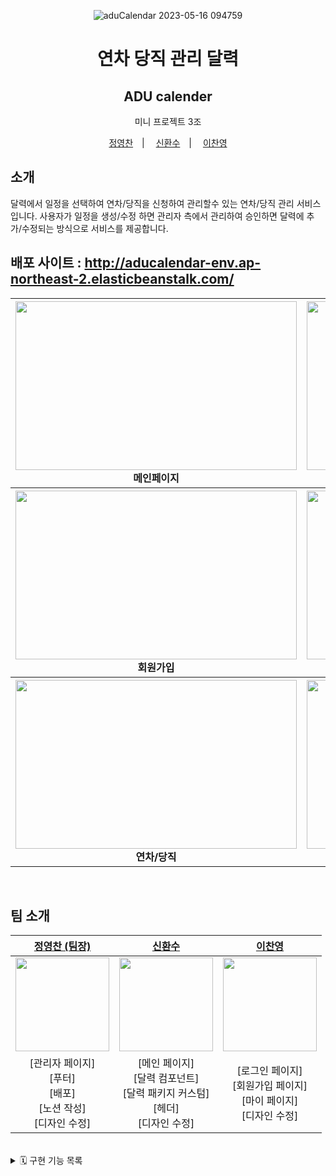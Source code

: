 <div align='center'>

![aduCalendar 2023-05-16 094759](https://github.com/fastcampusmini03/calendarFE/assets/56331400/ab22b2de-287f-4958-8dd4-0e80d5e94d34)


  <h1>연차 당직 관리 달력</h1> 
<h2>ADU calender</h2>
미니 프로젝트 3조

<a href="https://github.com/jyc-coder">정영찬</a>　|　
<a href="https://github.com/whansoo">신환수</a>　|　
<a href="https://github.com/dokimion24">이찬영</a>
  
</div>

## 소개

달력에서 일정을 선택하여 연차/당직을 신청하여 관리할수 있는 연차/당직 관리 서비스입니다. 사용자가 일정을 생성/수정 하면 관리자 측에서 관리하여 승인하면 달력에 추가/수정되는 방식으로 서비스를 제공합니다.

## 배포 사이트 : http://aducalendar-env.ap-northeast-2.elasticbeanstalk.com/



<div align="center">
<table>
<tr>
    <th>
      <div>
        <img src="https://github.com/fastcampusmini03/calendarFE/assets/56331400/f229a005-008a-4c84-9d4e-ce77e49697cc.gif" width="450" height="270">
      </div>
      <div align="center">
      메인페이지
      </div>
    </th>
    <th>
      <div>
        <img src="https://github.com/fastcampusmini03/calendarFE/assets/56331400/921c3531-2b88-4380-b279-3f064d8d1c9d.gif" width="450" height="270">
      </div>
     <div align="center">
      로그인
      </div>
    </th>
  </tr>
  <tr>
    <th>
      <div>
        <img src="https://github.com/fastcampusmini03/calendarFE/assets/56331400/95acc4ec-c75e-4a00-bfcd-a453dcf1a557" width="450" height="270">
      </div>
      <div align="center">
      회원가입
      </div>
    </th>
    <th>
      <div>
       <div>
        <img src="https://github.com/fastcampusmini03/calendarFE/assets/56331400/8248ccda-e33d-478d-9373-8182fab1e9b7.gif" width="450" height="270">
      </div>
      </div>
      <div align="center">
     일정 신청
      </div>
    </th>
  </tr>
  <tr>
    <th>
      <div>
        <img src="https://github.com/fastcampusmini03/calendarFE/assets/56331400/5acd44f8-422a-4da0-8287-0a666c1e3db2.gif" width="450" height="270">
      </div>
      <div align="center">
      연차/당직
      </div>
    </th>
    <th>
      <div>
       <div>
        <img src="https://github.com/fastcampusmini03/calendarFE/assets/56331400/a95966e5-de04-4c66-bb4b-434aebb9174e.gif" width="450" height="270">
      </div>
      </div>
      <div align="center">
     유저 관리
      </div>
    </th>
  </tr>
  
</table>
</div>

<br />

## 팀 소개
<div align='center'>
  
[정영찬 (팀장)](https://github.com/jyc-coder)  | [신환수](https://github.com/jyc-coder) | [이찬영](https://github.com/dokimion24)  
:----: | :----: | :----: 
<img src="https://avatars.githubusercontent.com/u/56331400?v=4" style="width: 150px;" /> | <img src="https://avatars.githubusercontent.com/u/98297436?v=4" style="width: 150px" /> | <img src="https://avatars.githubusercontent.com/u/92348492?v=4" style="width: 150px;" />
[관리자 페이지]<br> [푸터]<br> [배포]<br> [노션 작성]<br>  [디자인 수정] |  [메인 페이지]<br> [달력 컴포넌트]<br> [달력 패키지 커스텀] <br>  [헤더]<br> [디자인 수정] | [로그인 페이지] <br> [회원가입 페이지]<br> [마이 페이지]<br> [디자인 수정]
  
</div>

<br/>

<details>
  <summary> 🗓️ 구현 기능 목록 </summary>
 <br>
  
  ** 메인페이지 **
  - 헤더, 달력 컴포넌트, 푸터, 로그인,회원가입버튼으로 구성되어있습니다.
  - 헤더 : 서비스의 이름과 함께 로그인 후에는 우측에 drawer가 생성되어 마이페이지, 로그아웃의 기능을 사용할수 있습니다.
  - 달력 컴포넌트 : 본인을 포함한 사용자들이 신청하여 승인된 일정을 보여줍니다. 로그인한 유저에 한해서 원하는 일정을 드래그&클릭 하여 일정을 추가할수 있습니다.
    - 만약 로그인 하지 않은경우 생성/수정이 제한되며 로그인을 하라는 텍스트가 작성된 스낵바가 좌측하단에 생성됩니다.
    - 설령 로그인 했다고 해도 다른 사용자의 일정을 수정/삭제 할수 없도록 했습니다.
    - 수정/생성을 위한 form에는 allDay라는 체크항목이 존재하며 이를 통해 연차/당직을 구분합니다.
    - 일정 이름, 기간, 연차/당직을 선택한 다음 버튼을 클릭하면 달력에 표시되지만 관리자가 승인하지 않았기 때문에 승인중을 표시하는 색깔로 일정이 표시됩니다
    - 관리자 측에서 승인을 하면 승인됨을 보여주기 위해서 일정의 배경색이 다른 색상으로 변경됩니다.
    - 만약 승인되지 않으면 지워집니다.
  - 푸터 : 이 프로젝트에 땀과 쏟은 사람들의 이름이 적혀있습니다.
  - 로그인, 회원가입 버튼 : 각각의 버튼을 누르면 해당 페이지로 이동합니다.
  
  ** 로그인 페이지 **
  - 아이디(이메일), 비밀번호를 입력해서 로그인버튼을 누를때 올바른 정보일 경우 메인 페이지로 이동합니다
    - 만약 관리자 아이디일경우 메인 페이지가 아니라 관리자 페이지로 이동합니다.
    - 계정이 없는 사람을 위해서 로그인 버튼 하단에 회원가입 페이지로 이동할수 있는 링크를 추가했습니다.
    
  ** 회원가입 페이지 **
  - 계정이 없는 사용자가 계정을 만들기 위해 이용하는 페이지 입니다.
  - 사용자의 이름과 이메일, 비밀번호, 비밀번호 확인을 입력하고 회원가입을 진행합니다.
  - 회원가입이 성공하면 좌측하단에 환영멘트가 표시되는 스낵바가 보입니다.
  
  ** 마이 페이지 **
  - 로그인한 사용자만 들어갈수 있는 페이지 입니다.
  - 사용자의 정보를 볼수 있으며 수정이 가능합니다.
  - 사용자가 요청한 일정 목록을 볼수 있으며, 승인된 목록을 열람할수 있습니다.
  - 이 때 '년'과 '월'을 선택하면 해당 일자에 승인/신청한 일정을 볼수 있습니다.
  
  
  ** 관리자 페이지 **
  - 관리자의 계정으로 로그인하면 제일 먼저 보이는 페이지입니다.
  - 좌측에는 달력 컴포넌트로 사용자들의 일정을 볼수 있으며, 우측에는 연차/당직 신청 목록을 보여줍니다. 
  - 등록/수정/삭제에 대한 탭이 존재하며, 각각의 탭에 해당하는 요청 리스트를 보여주게됩니다.
  - 무한스크롤로 구현하여 전체 데이터를 보여줄수 있게 했으며, 마지막 데이터가 렌더링 되면 하단에 마지막페이지라를 뜻하는 텍스트가 표시됩니다.
  - 각각의 리스트 항목에는 승인 거절 버튼이 있으며, 버튼을 누르면 의사를 다시 묻는 dialog가 나타납니다
  - 승인/ 거절은 각각의 탭마다 다른 동작을 취합니다.
    - 등록 : 승인시 일정의 색깔이 변경되며 일정 데이터에 저장, 거절 시 일정 데이터에 보이지 않음
    - 수정 : 승인시 일정의 내용과 일정이 수정됨, 거절 시 수정전 데이터로 유지
    - 삭제 : 승인시 일정 데이터에 보이지 않음, 거절시 데이터 유지
  
  ** 사용자 관리 페이지 **
  - 현재 회원가입된 사용자 목록을 볼 수 있는 페이지입니다.
  - 상단에 input으로 사용자 검색을 할수 있으며, 검색 하기 전에는 전체 유저의 데이터를 보여줍니다.
  - 이때 무한 스크롤 기능이 존재하며 한번에 8명씩 추가로 표시가 됩니다
  - input에 검색하면 0.5초 뒤에 해당 사용자 이름과 일치하는 목록만 나오게 됩니다.
  - 동명이인이 존재함을 고려해서 이메일도 같이 표시되게 함으로써 헷갈리지 않게 제작했습니다.
  - 항목을 클릭하면 유저의 권한을 변경할수 있는 팝업이 나타납니다.
  - 관리자, 일반중 하나를 선택하여 변경을 누르고 confirm 시 권한이 변경되어 실시간으로 업데이트합니다.
  
  
  
  
